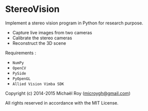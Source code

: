 # StereoVision

Implement a stereo vision program in Python for research purpose.

- Capture live images from two cameras
- Calibrate the stereo cameras
- Reconstruct the 3D scene

Requirements :

- `NumPy`
- `OpenCV`
- `PySide`
- `PyOpenGL`
- `Allied Vision Vimba SDK`


Copyright (c) 2014-2015 Michaël Roy (microygh@gmail.com)

All rights reserved in accordance with the MIT License.
